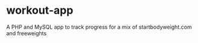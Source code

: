 # workout-app
A PHP and MySQL app to track progress for a mix of startbodyweight.com and freeweights
